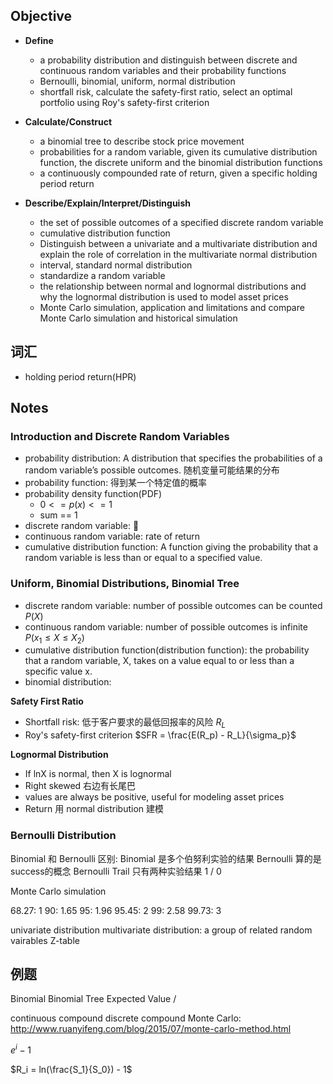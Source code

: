 ## Objective

* **Define**
    * a probability distribution and distinguish between discrete and continuous random variables and their probability functions
    * Bernoulli, binomial, uniform, normal distribution
    * shortfall risk, calculate the safety-first ratio, select an optimal portfolio using Roy's safety-first criterion

* **Calculate/Construct**
    * a binomial tree to describe stock price movement
    * probabilities for a random variable, given its cumulative distribution function, the discrete uniform and the binomial distribution functions
    * a continuously compounded rate of return, given a specific holding period return

* **Describe/Explain/Interpret/Distinguish** 
    * the set of possible outcomes of a specified discrete random variable
    * cumulative distribution function
    * Distinguish between a univariate and a multivariate distribution and explain the role of correlation in the multivariate normal distribution
    * interval, standard normal distribution
    * standardize a random variable
    * the relationship between normal and lognormal distributions and why the lognormal distribution is used to model asset prices
    * Monte Carlo simulation, application and limitations and compare Monte Carlo simulation and historical simulation


## 词汇
* holding period return(HPR)


## Notes
### Introduction and Discrete Random Variables

* probability distribution: A distribution that specifies the probabilities of a random variable’s possible outcomes. 随机变量可能结果的分布 
* probability function: 得到某一个特定值的概率
* probability density function(PDF)
    * $0 <= p(x) <= 1$
    * sum == 1
* discrete random variable: 🎲
* continuous random variable: rate of return
* cumulative distribution function: A function giving the probability that a random variable is less than or equal to a specified value.

### Uniform, Binomial Distributions, Binomial Tree
* discrete random variable: number of possible outcomes can be counted $P(X)$ 
* continuous random variable: number of possible outcomes is infinite $P(x_1 \leq X \leq X_2)$
* cumulative distribution function(distribution function): the probability that a random variable, X, takes on a value equal to or less than a specific value x.
* binomial distribution: 


**Safety First Ratio**
* Shortfall risk: 低于客户要求的最低回报率的风险 $R_L$
* Roy's safety-first criterion $SFR = \frac{E(R_p) - R_L}{\sigma_p}$


**Lognormal Distribution**
* If lnX is normal, then X is lognormal
* Right skewed 右边有长尾巴
* values are always be positive, useful for modeling asset prices
* Return 用 normal distribution 建模

### Bernoulli Distribution

Binomial 和 Bernoulli 区别: Binomial 是多个伯努利实验的结果
Bernoulli 算的是success的概念 Bernoulli Trail 只有两种实验结果 1 / 0


Monte Carlo simulation

68.27: 1
90: 1.65
95: 1.96
95.45: 2
99: 2.58 
99.73: 3

univariate distribution
multivariate distribution: a group of related random vairables
Z-table

## 例题
Binomial 
Binomial Tree
Expected Value / 

continuous compound
discrete compound
Monte Carlo: http://www.ruanyifeng.com/blog/2015/07/monte-carlo-method.html

$e^{i} - 1$

$R_i = ln(\frac{S_1}{S_0}) - 1$